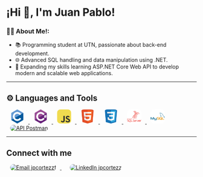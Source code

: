 <h1>¡Hi 👋, I'm Juan Pablo! </h1>
<h3>👨‍💻 About Me!: </h3>
<div>
  <ul>
    <li>📚 Programming student at UTN, passionate about back-end development.</li>
    <li>🌐 Advanced SQL handling and data manipulation using .NET.</li>
    <li>🚀 Expanding my skills learning ASP.NET Core Web API to develop modern and scalable web applications.</li>
  </ul>
</div>

---

<h2>⚙ Languages and Tools</h2>
<div>
  <a href="https://en.wikipedia.org/wiki/C_(programming_language)">
    <img src="https://raw.githubusercontent.com/devicons/devicon/master/icons/c/c-original.svg" alt="C" style="margin: 0 10px; border-radius: 10px;" width="38" height="auto"/>
  </a>
  <a href="https://docs.microsoft.com/en-us/dotnet/csharp/">
    <img src="https://raw.githubusercontent.com/devicons/devicon/master/icons/csharp/csharp-original.svg" alt="C#" style="margin: 0 10px; border-radius: 10px;" width="38" height="auto"/>
  </a>
  <a href="https://developer.mozilla.org/en-US/docs/Web/JavaScript">
    <img src="https://raw.githubusercontent.com/devicons/devicon/master/icons/javascript/javascript-original.svg" alt="JavaScript" style="margin: 0 10px; border-radius: 10px;" width="38" height="auto"/>
  </a>
  <a href="https://developer.mozilla.org/en-US/docs/Web/HTML">
    <img src="https://raw.githubusercontent.com/devicons/devicon/master/icons/html5/html5-original.svg" alt="HTML" style="margin: 0 10px; border-radius: 10px;" width="38" height="auto"/>
  </a>
  <a href="https://developer.mozilla.org/en-US/docs/Web/CSS">
    <img src="https://raw.githubusercontent.com/devicons/devicon/master/icons/css3/css3-original.svg" alt="CSS" style="margin: 0 10px; border-radius: 10px;" width="38" height="auto"/>
  </a>
  <a href="https://www.microsoft.com/en-us/sql-server">
    <img src="https://raw.githubusercontent.com/devicons/devicon/master/icons/microsoftsqlserver/microsoftsqlserver-plain-wordmark.svg" alt="SQL Server" style="margin: 0 10px; border-radius: 10px;" width="38" height="auto"/>
  </a>
  <a href="https://www.mysql.com/">
    <img src="https://raw.githubusercontent.com/devicons/devicon/master/icons/mysql/mysql-original-wordmark.svg" alt="MySQL" style="margin: 0 10px; border-radius: 10px;" width="38" height="auto"/>
  </a>
  <a href="https://www.postman.com/">
    <img src="https://static-00.iconduck.com/assets.00/postman-icon-497x512-beb7sy75.png" alt="API Postman" style="margin: 0 10px; border-radius: 10px;" width="38" height="auto"/>
  </a>
</div>

---

<h2>Connect with me</h2>

<div>
  <a href="mailto:jpcortezzf@gmail.com" title="Email: jpcortezzf@gmail.com">
    <img src="https://img.icons8.com/fluent/50/000000/gmail.png" alt="Email jpcortezzf" style="margin: 0 10px; border-radius: 10px;" width="38" height="auto">
  </a>&nbsp;&nbsp;
  <a href="https://www.linkedin.com/in/jpcortezz/" title="LinkedIn: jpcortezz">
    <img src="https://img.icons8.com/color/50/000000/linkedin.png" alt="LinkedIn jpcortezz" style="margin: 0 10px; border-radius: 10px;" width="38" height="auto">
  </a>
</div>
